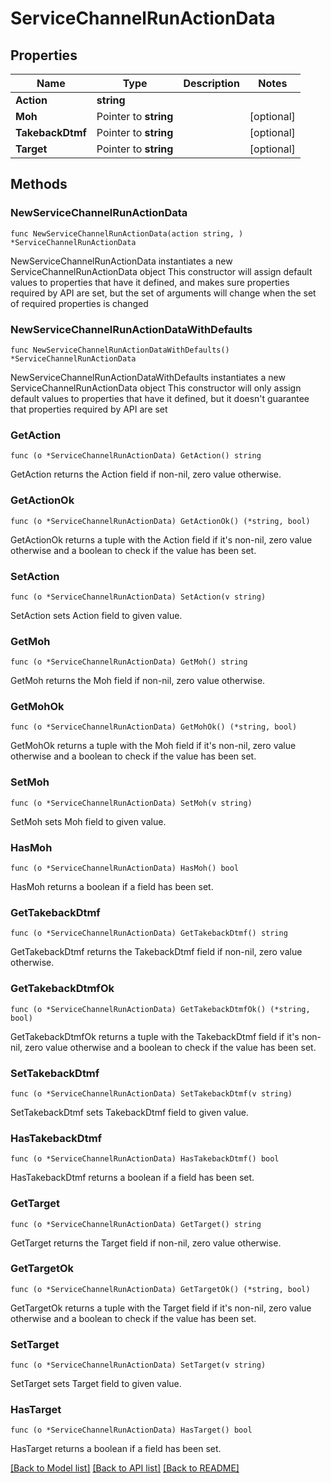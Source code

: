 # ServiceChannelRunActionData

## Properties

Name | Type | Description | Notes
------------ | ------------- | ------------- | -------------
**Action** | **string** |  | 
**Moh** | Pointer to **string** |  | [optional] 
**TakebackDtmf** | Pointer to **string** |  | [optional] 
**Target** | Pointer to **string** |  | [optional] 

## Methods

### NewServiceChannelRunActionData

`func NewServiceChannelRunActionData(action string, ) *ServiceChannelRunActionData`

NewServiceChannelRunActionData instantiates a new ServiceChannelRunActionData object
This constructor will assign default values to properties that have it defined,
and makes sure properties required by API are set, but the set of arguments
will change when the set of required properties is changed

### NewServiceChannelRunActionDataWithDefaults

`func NewServiceChannelRunActionDataWithDefaults() *ServiceChannelRunActionData`

NewServiceChannelRunActionDataWithDefaults instantiates a new ServiceChannelRunActionData object
This constructor will only assign default values to properties that have it defined,
but it doesn't guarantee that properties required by API are set

### GetAction

`func (o *ServiceChannelRunActionData) GetAction() string`

GetAction returns the Action field if non-nil, zero value otherwise.

### GetActionOk

`func (o *ServiceChannelRunActionData) GetActionOk() (*string, bool)`

GetActionOk returns a tuple with the Action field if it's non-nil, zero value otherwise
and a boolean to check if the value has been set.

### SetAction

`func (o *ServiceChannelRunActionData) SetAction(v string)`

SetAction sets Action field to given value.


### GetMoh

`func (o *ServiceChannelRunActionData) GetMoh() string`

GetMoh returns the Moh field if non-nil, zero value otherwise.

### GetMohOk

`func (o *ServiceChannelRunActionData) GetMohOk() (*string, bool)`

GetMohOk returns a tuple with the Moh field if it's non-nil, zero value otherwise
and a boolean to check if the value has been set.

### SetMoh

`func (o *ServiceChannelRunActionData) SetMoh(v string)`

SetMoh sets Moh field to given value.

### HasMoh

`func (o *ServiceChannelRunActionData) HasMoh() bool`

HasMoh returns a boolean if a field has been set.

### GetTakebackDtmf

`func (o *ServiceChannelRunActionData) GetTakebackDtmf() string`

GetTakebackDtmf returns the TakebackDtmf field if non-nil, zero value otherwise.

### GetTakebackDtmfOk

`func (o *ServiceChannelRunActionData) GetTakebackDtmfOk() (*string, bool)`

GetTakebackDtmfOk returns a tuple with the TakebackDtmf field if it's non-nil, zero value otherwise
and a boolean to check if the value has been set.

### SetTakebackDtmf

`func (o *ServiceChannelRunActionData) SetTakebackDtmf(v string)`

SetTakebackDtmf sets TakebackDtmf field to given value.

### HasTakebackDtmf

`func (o *ServiceChannelRunActionData) HasTakebackDtmf() bool`

HasTakebackDtmf returns a boolean if a field has been set.

### GetTarget

`func (o *ServiceChannelRunActionData) GetTarget() string`

GetTarget returns the Target field if non-nil, zero value otherwise.

### GetTargetOk

`func (o *ServiceChannelRunActionData) GetTargetOk() (*string, bool)`

GetTargetOk returns a tuple with the Target field if it's non-nil, zero value otherwise
and a boolean to check if the value has been set.

### SetTarget

`func (o *ServiceChannelRunActionData) SetTarget(v string)`

SetTarget sets Target field to given value.

### HasTarget

`func (o *ServiceChannelRunActionData) HasTarget() bool`

HasTarget returns a boolean if a field has been set.


[[Back to Model list]](../README.md#documentation-for-models) [[Back to API list]](../README.md#documentation-for-api-endpoints) [[Back to README]](../README.md)


